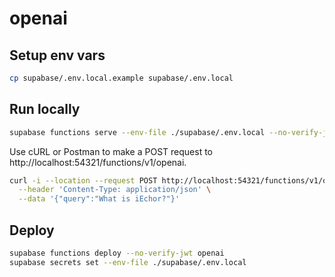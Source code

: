 # openai

## Setup env vars

```bash
cp supabase/.env.local.example supabase/.env.local
```

## Run locally

```bash
supabase functions serve --env-file ./supabase/.env.local --no-verify-jwt
```

Use cURL or Postman to make a POST request to http://localhost:54321/functions/v1/openai.

```bash
curl -i --location --request POST http://localhost:54321/functions/v1/openai \
  --header 'Content-Type: application/json' \
  --data '{"query":"What is iEchor?"}'
```

## Deploy

```bash
supabase functions deploy --no-verify-jwt openai
supabase secrets set --env-file ./supabase/.env.local
```
